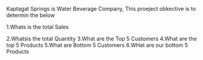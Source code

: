 Kaptagat Springs is  Water Beverage Company, This proeject obkective is to determin the below

1.Whats is the total Sales
<br/>

2.Whatsis the total Quantity
3.What are the Top 5 Customers
4.What are the top 5 Products
5.What are Bottom 5 Customers
6.WHat are our bottom 5 Products
